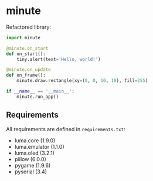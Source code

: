 # minute

Refactored library:

```python
import minute

@minute.on_start
def on_start():
    tiny.alert(text='Hello, world!')

@minute.on_update
def on_frame():
    minute.draw.rectangle(xy=(0, 0, 10, 10), fill=255)

if __name__ == '__main__':
    minute.run_app()
```

## Requirements

All requirements are defined in `requirements.txt`:

- luma.core (1.9.0)
- luma.emulator (1.1.0)
- luma.oled (3.2.1)
- pillow (6.0.0)
- pygame (1.9.6)
- pyserial (3.4)